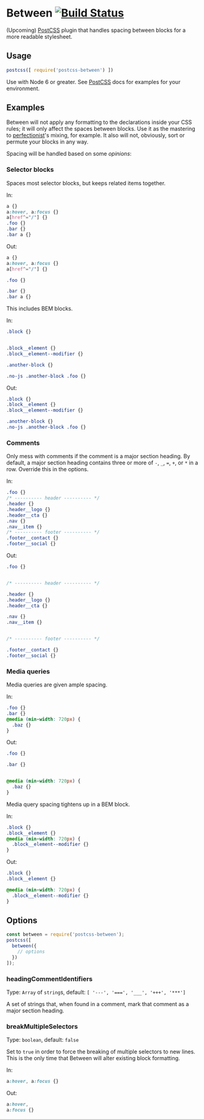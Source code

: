 # Between [![Build Status](https://travis-ci.org/tjgavlick/postcss-between.svg?branch=master)](https://travis-ci.org/tjgavlick/postcss-between)

(Upcoming) [PostCSS] plugin that handles spacing between blocks for a more readable stylesheet.

## Usage

```js
postcss([ require('postcss-between') ])
```

Use with Node 6 or greater. See [PostCSS] docs for examples for your environment.

## Examples

Between will not apply any formatting to the declarations inside your CSS rules; it will only affect the spaces between blocks. Use it as the mastering to [perfectionist](https://www.npmjs.com/package/perfectionist)'s mixing, for example. It also will not, obviously, sort or permute your blocks in any way.

Spacing will be handled based on some *opinions*:

### Selector blocks

Spaces most selector blocks, but keeps related items together.

In:

```css
a {}
a:hover, a:focus {}
a[href^="/"] {}
.foo {}
.bar {}
.bar a {}
```

Out:

```css
a {}
a:hover, a:focus {}
a[href^="/"] {}

.foo {}

.bar {}
.bar a {}
```

This includes BEM blocks.

In:

```css
.block {}


.block__element {}
.block__element--modifier {}

.another-block {}

.no-js .another-block .foo {}
```

Out:

```css
.block {}
.block__element {}
.block__element--modifier {}

.another-block {}
.no-js .another-block .foo {}
```

### Comments

Only mess with comments if the comment is a major section heading. By default, a major section heading contains three or more of `-`, `_`, `=`, `+`, or `*` in a row. Override this in the options.

In:

```css
.foo {}
/* ---------- header ---------- */
.header {}
.header__logo {}
.header__cta {}
.nav {}
.nav__item {}
/* ---------- footer ---------- */
.footer__contact {}
.footer__social {}
```

Out:

```css
.foo {}


/* ---------- header ---------- */

.header {}
.header__logo {}
.header__cta {}

.nav {}
.nav__item {}


/* ---------- footer ---------- */

.footer__contact {}
.footer__social {}
```

### Media queries

Media queries are given ample spacing.

In:

```css
.foo {}
.bar {}
@media (min-width: 720px) {
  .baz {}
}
```

Out:

```css
.foo {}

.bar {}


@media (min-width: 720px) {
  .baz {}
}
```

Media query spacing tightens up in a BEM block.

In:

```css
.block {}
.block__element {}
@media (min-width: 720px) {
  .block__element--modifier {}
}
```

Out:

```css
.block {}
.block__element {}

@media (min-width: 720px) {
  .block__element--modifier {}
}
```

[PostCSS]: https://github.com/postcss/postcss


## Options

```js
const between = require('postcss-between');
postcss([
  between({
    // options
  })
]);
```

### headingCommentIdentifiers

Type: `Array` of `string`s, default: `[ '---', '===', '___', '+++', '***']`

A set of strings that, when found in a comment, mark that comment as a major section heading.

### breakMultipleSelectors

Type: `boolean`, default: `false`

Set to `true` in order to force the breaking of multiple selectors to new lines. This is the only time that Between will alter existing block formatting.

In:

```css
a:hover, a:focus {}
```

Out:

```css
a:hover,
a:focus {}
```
